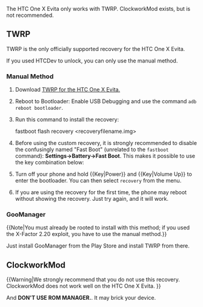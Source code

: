 The HTC One X Evita only works with TWRP. ClockworkMod exists, but is not recommended.

## TWRP

TWRP is the only officially supported recovery for the HTC One X Evita.

If you used HTCDev to unlock, you can only use the manual method.

### Manual Method

1. Download [TWRP for the HTC One X Evita.](http://teamw.in/project/twrp2/99)
2. Reboot to Bootloader: Enable USB Debugging and use the command `adb reboot bootloader`.
3. Run this command to install the recovery:

    fastboot flash recovery <recoveryfilename.img>

4. Before using the custom recovery, it is strongly recommended to disable the confusingly named "Fast Boot" (unrelated to the `fastboot` command): **Settings->Battery->Fast Boot**. This makes it possible to use the key combination below:

5. Turn off your phone and hold {{Key|Power}} and {{Key|Volume Up}} to enter the bootloader. You can then select `recovery` from the menu.

6. If you are using the recovery for the first time, the phone may reboot without showing the recovery. Just try again, and it will work.

### GooManager

{{Note|You must already be rooted to install with this method; if you used the X-Factor 2.20 exploit, you have to use the manual method.}}

Just install GooManager from the Play Store and install TWRP from there.

## ClockworkMod

{{Warning|We strongly recommend that you do not use this recovery. ClockworkMod does not work well on the HTC One X Evita. }}

And **DON'T USE ROM MANAGER.**. It may brick your device.